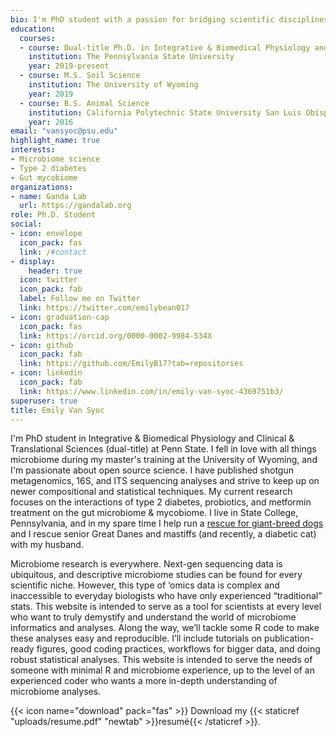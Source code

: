 ```yaml
---
bio: I'm PhD student with a passion for bridging scientific disciplines and making 
education:
  courses:
  - course: Dual-title Ph.D. in Integrative & Biomedical Physiology and Clinical & Translational Sciences 
    institution: The Pennsylvania State University
    year: 2019-present
  - course: M.S. Soil Science
    institution: The University of Wyoming
    year: 2019
  - course: B.S. Animal Science
    institution: California Polytechnic State University San Luis Obispo
    year: 2016
email: "vansyoc@psu.edu"
highlight_name: true
interests:
- Microbiome science
- Type 2 diabetes
- Gut mycobiome
organizations:
- name: Ganda Lab 
  url: https://gandalab.org
role: Ph.D. Student
social:
- icon: envelope
  icon_pack: fas
  link: /#contact
- display:
    header: true
  icon: twitter
  icon_pack: fab
  label: Follow me on Twitter
  link: https://twitter.com/emilybean017
- icon: graduation-cap
  icon_pack: fas
  link: https://orcid.org/0000-0002-9984-534X
- icon: github
  icon_pack: fab
  link: https://github.com/EmilyB17?tab=repositories
- icon: linkedin
  icon_pack: fab
  link: https://www.linkedin.com/in/emily-van-syoc-4369751b3/
superuser: true
title: Emily Van Syoc
---
```


I'm PhD student in Integrative & Biomedical Physiology and Clinical & Translational Sciences (dual-title) at Penn State. I fell in love with all things microbiome during my master's training at the University of Wyoming, and I'm passionate about open source science. I have published shotgun metagenomics, 16S, and ITS sequencing analyses and strive to keep up on newer compositional and statistical techniques. My current research focuses on the interactions of type 2 diabetes, probiotics, and metformin treatment on the gut microbiome & mycobiome. I live in State College, Pennsylvania, and in my spare time I help run a [rescue for giant-breed dogs](www.bigdogshugepaws.com) and I rescue senior Great Danes and mastiffs (and recently, a diabetic cat) with my husband.

Microbiome research is everywhere. Next-gen sequencing data is ubiquitous, and descriptive microbiome studies can be found for every scientific niche. However, this type of ‘omics data is complex and inaccessible to everyday biologists who have only experienced “traditional” stats. This website is intended to serve as a tool for scientists at every level who want to truly demystify and understand the world of microbiome informatics and analyses. Along the way, we’ll tackle some R code to make these analyses easy and reproducible. I’ll include tutorials on publication-ready figures, good coding practices, workflows for bigger data, and doing robust statistical analyses. This website is intended to serve the needs of someone with minimal R and microbiome experience, up to the level of an experienced coder who wants a more in-depth understanding of microbiome analyses. 

{{< icon name="download" pack="fas" >}} Download my {{< staticref "uploads/resume.pdf" "newtab" >}}resumé{{< /staticref >}}.
